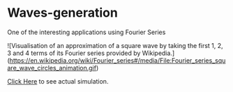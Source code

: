 # Waves-generation
One of the interesting applications using Fourier Series

![Visualisation of an approximation of a square wave by taking the first 1, 2, 3 and 4 terms of its Fourier series provided by Wikipedia.]
(https://en.wikipedia.org/wiki/Fourier_series#/media/File:Fourier_series_square_wave_circles_animation.gif)

[Click Here](https://editor.p5js.org/sankethire98@gmail.com/full/rym92Jzx4) to see actual simulation.
